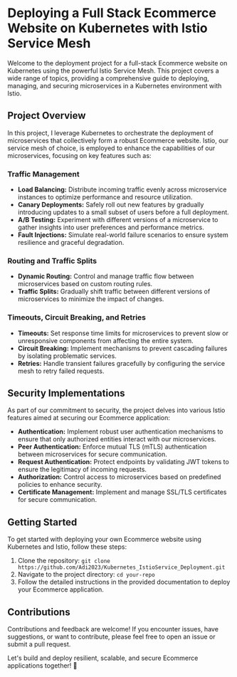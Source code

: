 # Deploying a Full Stack Ecommerce Website on Kubernetes with Istio Service Mesh

Welcome to the deployment project for a full-stack Ecommerce website on Kubernetes using the powerful Istio Service Mesh. This project covers a wide range of topics, providing a comprehensive guide to deploying, managing, and securing microservices in a Kubernetes environment with Istio.

## Project Overview

In this project, I leverage Kubernetes to orchestrate the deployment of microservices that collectively form a robust Ecommerce website. Istio, our service mesh of choice, is employed to enhance the capabilities of our microservices, focusing on key features such as:

### Traffic Management

- **Load Balancing:** Distribute incoming traffic evenly across microservice instances to optimize performance and resource utilization.
- **Canary Deployments:** Safely roll out new features by gradually introducing updates to a small subset of users before a full deployment.
- **A/B Testing:** Experiment with different versions of a microservice to gather insights into user preferences and performance metrics.
- **Fault Injections:** Simulate real-world failure scenarios to ensure system resilience and graceful degradation.

### Routing and Traffic Splits

- **Dynamic Routing:** Control and manage traffic flow between microservices based on custom routing rules.
- **Traffic Splits:** Gradually shift traffic between different versions of microservices to minimize the impact of changes.

### Timeouts, Circuit Breaking, and Retries

- **Timeouts:** Set response time limits for microservices to prevent slow or unresponsive components from affecting the entire system.
- **Circuit Breaking:** Implement mechanisms to prevent cascading failures by isolating problematic services.
- **Retries:** Handle transient failures gracefully by configuring the service mesh to retry failed requests.

## Security Implementations

As part of our commitment to security, the project delves into various Istio features aimed at securing our Ecommerce application:

- **Authentication:** Implement robust user authentication mechanisms to ensure that only authorized entities interact with our microservices.
- **Peer Authentication:** Enforce mutual TLS (mTLS) authentication between microservices for secure communication.
- **Request Authentication:** Protect endpoints by validating JWT tokens to ensure the legitimacy of incoming requests.
- **Authorization:** Control access to microservices based on predefined policies to enhance security.
- **Certificate Management:** Implement and manage SSL/TLS certificates for secure communication.

## Getting Started

To get started with deploying your own Ecommerce website using Kubernetes and Istio, follow these steps:

1. Clone the repository: `git clone https://github.com/Adi2023/Kubernetes_IstioService_Deployment.git`
2. Navigate to the project directory: `cd your-repo`
3. Follow the detailed instructions in the provided documentation to deploy your Ecommerce application.

## Contributions

Contributions and feedback are welcome! If you encounter issues, have suggestions, or want to contribute, please feel free to open an issue or submit a pull request.

Let's build and deploy resilient, scalable, and secure Ecommerce applications together! 🚀
